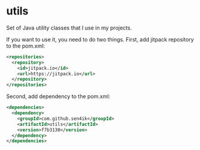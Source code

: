 # utils

Set of Java utility classes that I use in my projects.

If you want to use it, you need to do two things.
First, add jitpack repository to the pom.xml:
```xml
<repositories>
  <repository>
    <id>jitpack.io</id>
    <url>https://jitpack.io</url>
  </repository>
</repositories>
```

Second, add dependency to the pom.xml:
```xml
<dependencies>
  <dependency>
    <groupId>com.github.sen4ik</groupId>
    <artifactId>utils</artifactId>
    <version>f7b3130</version>
  </dependency>
</dependencies>
 ```
